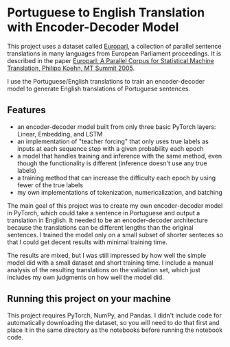 # Portuguese to English Translation with Encoder-Decoder Model

This project uses a dataset called [Europarl](https://www.statmt.org/europarl/), a collection of parallel sentence translations in many languages from European Parliament proceedings. It is described in the paper [Europarl: A Parallel Corpus for Statistical Machine Translation, Philipp Koehn, MT Summit 2005](http://www.iccs.inf.ed.ac.uk/~pkoehn/publications/europarl-mtsummit05.pdf).

I use the Portuguese/English translations to train an encoder-decoder model to generate English translations of Portuguese sentences. 

## Features
- an encoder-decoder model built from only three basic PyTorch layers: Linear, Embedding, and LSTM
- an implementation of "teacher forcing" that only uses true labels as inputs at each sequence step with a given probability each epoch
- a model that handles training and inference with the same method, even though the functionality is different (inference doesn't use any true labels)
- a training method that can increase the difficulty each epoch by using fewer of the true labels
- my own implementations of tokenization, numericalization, and batching

The main goal of this project was to create my own encoder-decoder model in PyTorch, which could take a sentence in Portuguese and output a translation in English. It needed to be an encoder-decoder architecture because the translations can be different lengths than the original sentences. I trained the model only on a small subset of shorter senteces so that I could get decent results with minimal training time. 

The results are mixed, but I was still impressed by how well the simple model did with a small dataset and short training time. I include a manual analysis of the resulting translations on the validation set, which just includes my own judgments on how well the model did. 

## Running this project on your machine
This project requires PyTorch, NumPy, and Pandas. I didn't include code for automatically downloading the dataset, so you will need to do that first and place it in the same directory as the notebooks before running the notebook code. 